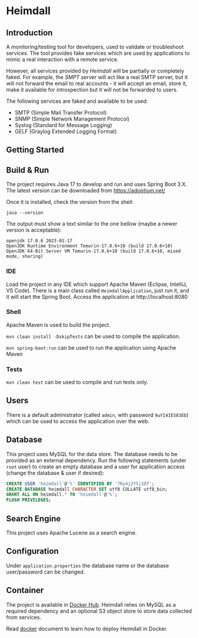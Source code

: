 # Heimdall

## Introduction

A monitoring/testing tool for developers, used to validate or troubleshoot services. The tool provides fake services which are used by applications to mimic a real interaction with a remote service.

However, all services provided by _Heimdall_ will be partially or completely faked. For example, the _SMPT_ server will act like a real SMTP server, but it will not forward the email to real accounts - it will accept an email, store it, make it available for introspection but it will not be forwarded to users.

The following services are faked and available to be used:

* SMTP (Simple Mail Transfer Protocol)
* SNMP (Simple Network Management Protocol)
* Syslog (Standard for Message Logging)
* GELF (Graylog Extended Logging Format)

## Getting Started

## Build & Run

The project requires Java 17 to develop and run and uses Spring Boot 3.X. The latest version can be downloaded from https://adoptium.net/

Once it is installed, check the version from the shell:

```
java --version
```

The output must show a text similar to the one bellow (maybe a newer version is acceptable):

```
openjdk 17.0.6 2023-01-17
OpenJDK Runtime Environment Temurin-17.0.6+10 (build 17.0.6+10)
OpenJDK 64-Bit Server VM Temurin-17.0.6+10 (build 17.0.6+10, mixed mode, sharing)
```

### IDE

Load the project in any IDE which support Apache Maven (Eclipse, IntelliJ, VS Code). There is a main class called
`HeimdallApplication`, just run it, and it will start the Spring Boot. Access the application at http://localhost:8080

### Shell

Apache Maven is used to build the project.

`mvn clean install -DskipTests` can be used to compile the application.

`mvn spring-boot:run` can be used to run the application using Apache Maven

### Tests

`mvn clean test` can be used to compile and run tests only.

## Users

There is a default administrator (called `admin`, with password `9uYI4IE583Eb`) which can be used to access the application over the web.

## Database

This project uses MySQL for the data store. The database needs to be provided as an external dependency. Run the following statements (under `root` user) to create an empty database
and a user for application access (change the database & user if desired):

```sql
CREATE USER 'heimdall'@'%' IDENTIFIED BY '7Ry4j2Y5j1Of'; 
CREATE DATABASE heimdall CHARACTER SET utf8 COLLATE utf8_bin; 
GRANT ALL ON heimdall.* TO 'heimdall'@'%'; 
FLUSH PRIVILEGES; 
```

## Search Engine

This project uses Apache Lucene as a search engine. 

## Configuration

Under `application.properties` the database name or the database user/password can be changed.

## Container

The project is available in [Docker Hub](https://hub.docker.com/repository/docker/adriantarau/heimdall). Heimdall relies on MySQL as a required dependency and an optional 
S3 object store to store data collected from services.

Read [docker](docs/docker.md) document to learn how to deploy Heimdall in Docker.
